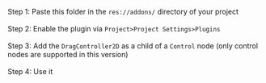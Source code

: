 
Step 1: Paste this folder in the ```res://addons/``` directory of your project  
<br>
Step 2: Enable the plugin via ```Project>Project Settings>Plugins```<br>
<br>
Step 3: Add the ```DragController2D``` as a child of a ```Control``` node (only control nodes are supported in this version)  
<br>
Step 4: Use it
